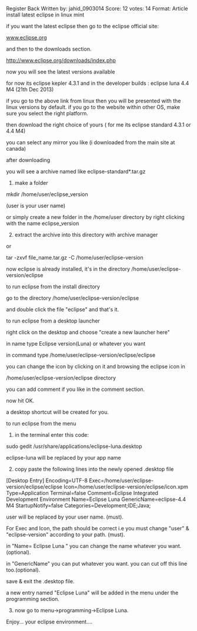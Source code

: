  Register
Back
Written by:
jahid_0903014   Score: 12
votes: 14
Format: Article
 install latest eclipse in linux mint

if you want the latest eclipse then go to the eclipse official site:

www.eclipse.org

and then to the downloads section.

http://www.eclipse.org/downloads/index.php

now you will see the latest versions available

for now its eclipse kepler 4.3.1 and in the developer builds : eclipse luna 4.4 M4 (21th Dec 2013)

if you go to the above link from linux then you will be presented with the linux versions by default. if you go to the website within other OS, make sure you select the right platform.

then download the right choice of yours ( for me its eclipse standard 4.3.1 or 4.4 M4)

you can select any mirror you like (i downloaded from the main site at canada)

after downloading

you will see a archive named like eclipse-standard*.tar.gz

1. make a folder

mkdir /home/user/eclipse_version

(user is your user name)

or simply create a new folder in the /home/user directory by right clicking with the name eclipse_version

2. extract the archive into this directory with archive manager

or

tar -zxvf file_name.tar.gz -C /home/user/eclipse-version

now eclipse is already installed, it's in the directory /home/user/eclipse-version/eclipse

to run eclipse from the install directory

go to the directory /home/user/eclipse-version/eclipse

and double click the file "eclipse" and that's it.

to run eclipse from a desktop launcher

right click on the desktop and choose "create a new launcher here"

in name type Eclipse version(Luna) or whatever you want

in command type /home/user/eclipse-version/eclipse/eclipse

you can change the icon by clicking on it and browsing the eclipse icon in

/home/user/eclipse-version/eclipse directory

you can add comment if you like in the comment section.

now hit OK.

a desktop shortcut will be created for you.

to run eclipse from the menu

1. in the terminal enter this code:

sudo gedit /usr/share/applications/eclipse-luna.desktop

eclipse-luna will be replaced  by your app name

2. copy paste the following lines into the newly opened .desktop file

[Desktop Entry]
Encoding=UTF-8
Exec=/home/user/eclipse-version/eclipse/eclipse
Icon=/home/user/eclipse-version/eclipse/icon.xpm
Type=Application
Terminal=false
Comment=Eclipse Integrated Development Environment
Name=Eclipse Luna
GenericName=eclipse-4.4 M4
StartupNotify=false
Categories=Development;IDE;Java;

user will be replaced by your user name. (must).

For Exec and Icon, the path should be correct i.e you must change "user"  & "eclipse-version" according to your path. (must).

in "Name= Eclipse Luna " you can change the name whatever you want.(optional).

in "GenericName" you can put whatever you want. you can cut off this line too.(optional).

save & exit the .desktop file.

a new entry named "Eclipse Luna" will be added in the menu under the programming section.

3. now go to menu->programming->Eclipse Luna.

Enjoy... your eclipse environment....
